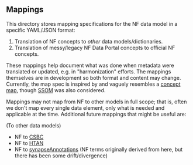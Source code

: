 ## Mappings 

This directory stores mapping specifications for the NF data model in a specific YAML/JSON format:
1. Translation of NF concepts to *other* data models/dictionaries. 
2. Translation of messy/legacy NF Data Portal concepts to official NF concepts.

These mappings help document what was done when metadata were translated or updated, e.g. in "harmonization" efforts. 
The mappings themselves are in development so both format and content may change.
Currently, the map spec is inspired by and vaguely resembles a [concept map](https://build.fhir.org/conceptmap-example.json.html), 
though [SSOM](https://github.com/mapping-commons/sssom) was also considered. 

Mappings may not map from NF to other models in full scope; that is, often we don't map every single data element, only what is needed and applicable at the time.
Additional future mappings that might be useful are:

(To other data models)
- NF to [CSBC](https://www.synapse.org/#!Synapse:syn26433610/tables/)
- NF to [HTAN](https://github.com/ncihtan/data-models)
- NF to [synapseAnnotations](https://github.com/Sage-Bionetworks/synapseAnnotations/) (NF terms originally derived from here, but there has been some drift/divergence)

